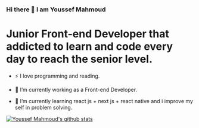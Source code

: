 ### Hi there 👋 I am Youssef Mahmoud
# Junior Front-end Developer that addicted to learn and code every day to reach the senior level.

- :zap: I love programming and reading.

- 🔭 I’m currently working as a Front-end Developer.

- 🌱 I’m currently learning react js + next js + react native and i improve my self in problem solving.


[![Youssef Mahmoud's github stats](https://github-readme-stats.vercel.app/api?username=yousefjoe1&count_private=true&show_icons=true&theme=radical&hide_rank=false)](https://github.com/yousefjoe1/github-readme-stats)

<!--
**yousefjoe1/yousefjoe1** is a ✨ _special_ ✨ repository because its `README.md` (this file) appears on your GitHub profile.

Here are some ideas to get you started:

- 🔭 I’m currently working on ...
- 🌱 I’m currently learning ...
- 👯 I’m looking to collaborate on ...
- 🤔 I’m looking for help with ...
- 💬 Ask me about ...
- 📫 How to reach me: ...
- 😄 Pronouns: ...
- ⚡ Fun fact: ...
-->
